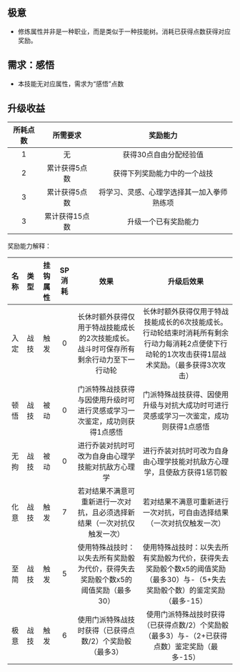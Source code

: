 ## 极意

* 修炼属性并非是一种职业，而是类似于一种技能树。消耗已获得点数获得对应奖励。

## 需求：感悟

* 本技能无对应属性，需求为“感悟”点数

## 升级收益

所耗点数|所需要求|奖励能力
:--:|:--:|:--:
1|无|获得30点自由分配经验值
2|累计获得5点数|获得下列奖励能力中的一个战技
3|累计获得5点数|将学习、灵感、心理学选择其一加入拳师熟练项
3|累计获得15点数|升级一个已有奖励能力

奖励能力解释：

名称|类型|挂钩属性|SP消耗|效果|升级后效果
:--:|:--:|:--:|:--:|:--:|:--:
入定|战技|触发|0|长休时额外获得仅用于特战技能成长的2次技能成长。<br>战斗时可保存所有剩余行动力至下一行动轮|长休时额外获得仅用于特战技能成长的6次技能成长。<br>行动轮结束时消耗所有剩余行动力每消耗2点便使下行动轮的1次攻击获得1层战术奖励。（最多获得3次攻击）
顿悟|战技|被动|0|门派特殊战技获得与因使用升级时可进行灵感或学习一次鉴定，成功则获得1点感悟|门派特殊战技获得、因使用升级与对抗大成功时可进行灵感或学习一次鉴定，成功则获得1点感悟
无拘|战技|被动|0|进行乔装对抗时可改为自身由心理学技能对抗敌方心理学|进行乔装对抗时可改为自身由心理学技能对抗敌方心理学，且使敌方获得1惩罚骰
化意|战技|触发|7|若对结果不满意可重新进行一次对抗，且必须选择新结果（一次对抗仅触发一次）|若对结果不满意可重新进行一次对抗，可自由选择结果（一次对抗仅触发一次）
至简|战技|触发|5|使用特殊战技时：以失去所有奖励骰为代价，获得失去奖励骰个数x5的阈值奖励（最多30）|使用特殊战技时：以失去所有奖励骰为代价，获得失去奖励骰个数x5的阈值奖励（最多30）与-（5+失去奖励骰个数）的鉴定奖励（最多-15）
极意|战技|触发|6|使用门派特殊战技时获得（已获得点数/2）个奖励骰（最多3）|使用门派特殊战技时获得（已获得点数/2）个奖励骰（最多3）与-（2+已获得点数）鉴定奖励（最多-15）